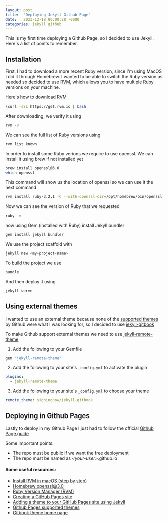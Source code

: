 ```yaml
---
layout: post
title:  "Deploying Jekyll Github Page"
date:   2023-12-18 00:00:28 -0600
categories: jekyll github
---
```

This is my first time deploying a Github Page, so I decided to use Jekyll. Here's a list of points to remember.

## Installation
First, I had to download a more recent Ruby version, since I'm using MacOS I did it through Homebrew.
I wanted to be able to switch the Ruby version as needed so decided to use [RVM], which allows you to have multiple Ruby versions on your machine.

Here's how to download [RVM]
```sh
\curl -sSL https://get.rvm.io | bash
```

After downloading, we verify it using
```sh
rvm -v
```

We can see the full list of Ruby versions using
```sh
rvm list known
```

In order to install some Ruby verions we require to use openssl. We can install it using brew if not installed yet
```sh
brew install openssl@3.0
which openssl
```

This command will show us the location of openssl so we can use it the next command
```sh
rvm install ruby-3.2.1 -C --with-openssl-dir=/opt/homebrew/bin/openssl
```

Now we can see the version of Ruby that we requested
```sh
ruby -v
```

now using Gem (installed with Ruby) install Jekyll bundler
```sh
gem install jekyll bundler
```

We use the project scaffold with
```sh
jekyll new <my-project-name>
```

To build the project we use
```sh
bundle
```

And then deploy it using
```sh
jekyll serve
```

## Using external themes
I wanted to use an external theme because none of the [supported themes] by Github were what I was looking for, so I decided to use [jekyll-gitbook]

To make Github support external themes we need to use [jekyll-remote-theme]
1. Add the following to your Gemfile

  ```ruby
  gem "jekyll-remote-theme"
  ```

2. Add the following to your site's `_config.yml` to activate the plugin

  ```yml
  plugins:
    - jekyll-remote-theme
  ```

3. Add the following to your site's `_config.yml` to choose your theme

  ```yml
  remote_theme: sighingnow/jekyll-gitbook
  ```

## Deploying in Github Pages
Lastly to deploy in my Github Page I just had to follow the official [Github Page guide]

Some important points:
- The repo must be public if we want the free deployment
- The repo must be named as _\<your-user\>_.github.io

#### Some useful resources:
- [Install RVM in macOS (step by step)
](https://nrogap.medium.com/install-rvm-in-macos-step-by-step-d3b3c236953b)
- [Homebrew openssl@3.0](https://formulae.brew.sh/formula/openssl@3.0)
- [Ruby Version Manager (RVM)
](https://rvm.io/)
- [Creating a GitHub Pages site
](https://docs.github.com/en/pages/getting-started-with-github-pages/creating-a-github-pages-site)
- [Adding a theme to your GitHub Pages site using Jekyll
](https://docs.github.com/en/pages/setting-up-a-github-pages-site-with-jekyll/adding-a-theme-to-your-github-pages-site-using-jekyll)
- [Github Pages supported themes](https://pages.github.com/themes/)
- [Gitbook theme home page](http://jekyllthemes.org/themes/gitbook/)


[RVM]: https://rvm.io/
[supported themes]: https://pages.github.com/themes/
[jekyll-gitbook]: https://github.com/sighingnow/jekyll-gitbook
[jekyll-remote-theme]: https://github.com/benbalter/jekyll-remote-theme
[Github Page guide]: https://docs.github.com/en/pages/getting-started-with-github-pages/creating-a-github-pages-site